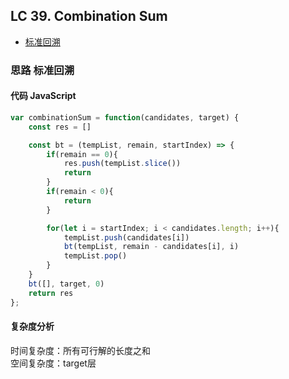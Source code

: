 ## LC 39. Combination Sum

- [标准回溯](#思路-标准回溯)

### 思路 标准回溯

#### 代码 JavaScript

```JavaScript
var combinationSum = function(candidates, target) {
    const res = []

    const bt = (tempList, remain, startIndex) => {
        if(remain == 0){
            res.push(tempList.slice())
            return
        }
        if(remain < 0){
            return
        }

        for(let i = startIndex; i < candidates.length; i++){
            tempList.push(candidates[i])
            bt(tempList, remain - candidates[i], i)
            tempList.pop()
        }
    }
    bt([], target, 0)
    return res
};

```

#### 复杂度分析
时间复杂度：所有可行解的长度之和 </br>
空间复杂度：target层
